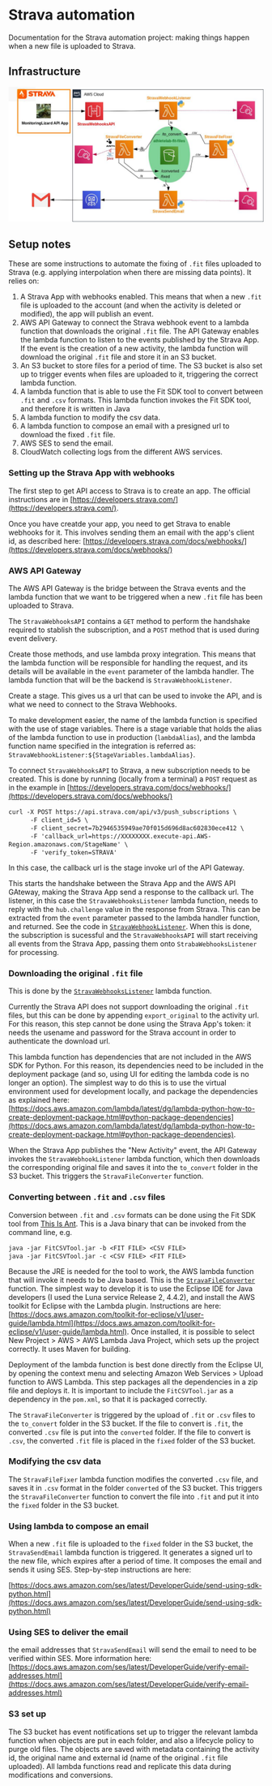 # Strava automation

Documentation for the Strava automation project: making things happen when a new file is uploaded to Strava.

## Infrastructure
![Strava Automation Infrastructure](infrastructure.jpg)

## Setup notes
These are some instructions to automate the fixing of `.fit` files uploaded to Strava (e.g. applying interpolation when there are missing data points). It relies on:

1. A Strava App with webhooks enabled. This means that when a new `.fit` file is uploaded to the account (and when the activity is deleted or modified), the app will publish an event.
1. AWS API Gateway to connect the Strava webhook event to a lambda function that downloads the original `.fit` file. The API Gateway enables the lambda function to listen to the events published by the Strava App. If the event is the creation of a new activity, the lambda function will download the original `.fit` file and store it in an S3 bucket.
1. An S3 bucket to store files for a period of time. The S3 bucket is also set up to trigger events when files are uploaded to it, triggering the correct lambda function.
1. A lambda function that is able to use the Fit SDK tool to convert between `.fit` and `.csv` formats. This lambda function invokes the Fit SDK tool, and therefore it is written in Java
1. A lambda function to modify the csv data.
1. A lambda function to compose an email with a presigned url to download the fixed `.fit` file.
1. AWS SES to send the email.
1. CloudWatch collecting logs from the different AWS services.

### Setting up the Strava App with webhooks

The first step to get API access to Strava is to create an app. The official instructions are in [https://developers.strava.com/](https://developers.strava.com/).

Once you have creatde your app, you need to get Strava to enable webhooks for it. This involves sending them an email with the app's client id, as described here: [https://developers.strava.com/docs/webhooks/](https://developers.strava.com/docs/webhooks/)

### AWS API Gateway

The AWS API Gateway is the bridge between the Strava events and the lambda function that we want to be triggered when a new `.fit` file has been uploaded to Strava.

The `StravaWebhooksAPI` contains a `GET` method to perform the handshake required to stablish the subscription, and a `POST` method that is used during event delivery.

Create those methods, and use lambda proxy integration. This means that the lambda function will be responsible for handling the request, and its details will be available in the `event` parameter of the lambda handler. The lambda function that will be the backend is `StravaWebhookListener`.

Create a stage. This gives us a url that can be used to invoke the API, and is what we need to connect to the Strava Webhooks.

To make development easier, the name of the lambda function is specified with the use of stage variables. There is a stage variable that holds the alias of the lambda function to use in production (`lambdaAlias`), and the lambda function name specified in the integration is referred as: `StravaWebhookListener:${StageVariables.lambdaAlias}`.

To connect `StravaWebhooksAPI` to Strava, a new subscription needs to be created. This is done by running (locally from a terminal) a `POST` request as in the example in [https://developers.strava.com/docs/webhooks/](https://developers.strava.com/docs/webhooks/)

```
curl -X POST https://api.strava.com/api/v3/push_subscriptions \
      -F client_id=5 \
      -F client_secret=7b2946535949ae70f015d696d8ac602830ece412 \
      -F 'callback_url=https://XXXXXXXX.execute-api.AWS-Region.amazonaws.com/StageName' \
      -F 'verify_token=STRAVA'
```
In this case, the callback url is the stage invoke url of the API Gateway.

This starts the handshake between the Strava App and the AWS API GAteway, making the Strava App send a response to the callback url. The listener, in this case the `StravaWebhooksListener` lambda function, needs to reply with the `hub.challenge` value in the response from Strava. This can be extracted from the `event` parameter passed to the lambda handler function, and returned. See the code in [`StravaWebhookListener`](https://github.com/leogargu/StravaWebhookListener). When this is done, the subscription is sucessful and the `StravaWebhooksAPI` will start receiving all events from the Strava App, passing them onto `StrabaWebhooksListener` for processing.

### Downloading the original `.fit` file

This is done by the [`StravaWebhooksListener`](https://github.com/leogargu/StravaWebhookListener) lambda function.

Currently the Strava API does not support downloading the original `.fit` files, but this can be done by appending `export_original` to the activity url. For this reason, this step cannot be done using the Strava App's token: it needs the usename and password for the Strava account in order to authenticate the download url.

This lambda function has dependencies that are not included in the AWS SDK for Python. For this reason, its dependencies need to be included in the deployment package (and so, using UI for editing the lambda code is no longer an option). The simplest way to do this is to use the virtual environment used for development locally, and package the dependencies as explained here: [https://docs.aws.amazon.com/lambda/latest/dg/lambda-python-how-to-create-deployment-package.html#python-package-dependencies](https://docs.aws.amazon.com/lambda/latest/dg/lambda-python-how-to-create-deployment-package.html#python-package-dependencies).

When the Strava App publishes the "New Activity" event, the API Gateway invokes the `StravaWebhookListener` lambda function, which then downloads the corresponding original file and saves it into the `to_convert` folder in the S3 bucket. This triggers the `StravaFileConverter` function. 

### Converting between `.fit` and `.csv` files

Conversion between `.fit` and `.csv` formats can be done using the Fit SDK tool from [This Is Ant](https://www.thisisant.com/resources/fit). This is a Java binary that can be invoked from the command line, e.g.

```
java -jar FitCSVTool.jar -b <FIT FILE> <CSV FILE>
java -jar FitCSVTool.jar -c <CSV FILE> <FIT FILE>
```

Because the JRE is needed for the tool to work, the AWS lambda function that will invoke it needs to be Java based. This is the [`StravaFileConverter`](https://github.com/leogargu/StravaFileConverter) function. The simplest way to develop it is to use the Eclipse IDE for Java developers (I used the Luna service Release 2, 4.4.2), and install the AWS toolkit for Eclipse with the Lambda plugin. Instructions are here: [https://docs.aws.amazon.com/toolkit-for-eclipse/v1/user-guide/lambda.html](https://docs.aws.amazon.com/toolkit-for-eclipse/v1/user-guide/lambda.html). Once installed, it is possible to select New Project > AWS > AWS Lambda Java Project, which sets up the project correctly. It uses Maven for building.

Deployment of the lambda function is best done directly from the Eclipse UI, by opening the context menu and selecting Amazon Web Services > Upload function to AWS Lambda. This step packages all the dependencies in a zip file and deploys it. It is important to include the `FitCSVTool.jar` as a dependency in the `pom.xml`, so that it is packaged correctly.

The `StravaFileConverter` is triggered by the upload of `.fit` or `.csv` files to the `to_convert` folder in the S3 bucket. If the file to convert is `.fit`, the converted `.csv` file is put into the `converted` folder. If the file to convert is `.csv`, the converted `.fit` file is placed in the `fixed` folder of the S3 bucket.

### Modifying the csv data

The `StravaFileFixer` lambda function modifies the converted `.csv` file, and saves it in `.csv` format in the folder `converted` of the S3 bucket. This triggers the `StravaFileConverter` function to convert the file into `.fit` and put it into the `fixed` folder in the S3 bucket.

### Using lambda to compose an email

When a new `.fit` file is uploaded to the `fixed` folder in the S3 bucket, the `StravaSendEmail` lambda function is triggered. It generates a signed url to the new file, which expires after a period of time. It composes the email and sends it using SES. Step-by-step instructions are here:

[https://docs.aws.amazon.com/ses/latest/DeveloperGuide/send-using-sdk-python.html](https://docs.aws.amazon.com/ses/latest/DeveloperGuide/send-using-sdk-python.html)


### Using SES to deliver the email

the email addresses that `StravaSendEmail` will send the email to need to be verified within SES. More information here: [https://docs.aws.amazon.com/ses/latest/DeveloperGuide/verify-email-addresses.html](https://docs.aws.amazon.com/ses/latest/DeveloperGuide/verify-email-addresses.html)

### S3 set up

The S3 bucket has event notifications set up to trigger the relevant lambda function when objects are put in each folder, and also a lifecycle policy to purge old files. The objects are saved with metadata containing the activity id, the original name and external id (name of the original `.fit` file uploaded). All lambda functions read and replicate this data during modifications and conversions.